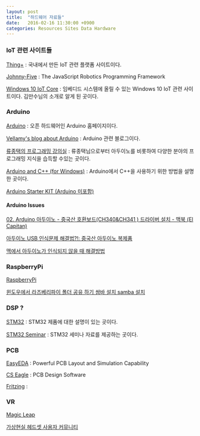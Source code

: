 ```yaml
---
layout: post
title:  "하드웨어 자료들"
date:   2016-02-16 11:30:00 +0900
categories: Resources Sites Data Hardware
---
```



### IoT 관련 사이트들

[Thing+](https://thingplus.net) : 국내에서 만든 IoT 관련 플랫폼 사이트이다.  

[Johnny-Five](https://github.com/rwaldron/johnny-five#example-programs) : The JavaScript Robotics Programming Framework

[Windows 10 IoT Core](http://ms-iot.github.io/content/en-US/Downloads.htm) : 임베디드 시스템에 올릴 수 있는 Windows 10 IoT 관련 사이트이다. 김만수님의 소개로 알게 된 곳이다.


### Arduino

[Arduino](https://www.arduino.cc/en/Main/Donate) : 오픈 하드웨어인 Arduino 홈페이지이다.

[Vellamy's blog about Arduino](http://vellamy.blogspot.kr/p/sockettcpiparduino.html) : Arduino 관련 블로그이다.

[류종택의 프로그래밍 강의실](http://ryulib.tistory.com/) : 류종택님으로부터 아두이노를 비롯하여 다양한 분야의 프로그래밍 지식을 습득할 수있는 곳이다.

[Arduino and C++ (for Windows)](http://playground.arduino.cc/Interfacing/CPPWindows) : Arduino에서 C++을 사용하기 위한 방법을 설명한 곳이다.

[Arduino Starter KIT (Arduino 미포함)](http://mcuboard.com/shop/goods/goods_view.php?goodsno=1303&inflow=naver&NaPm=ct%3Diknnarls%7Cci%3D8524381c86511fc65c32c115cb02d117c8594535%7Ctr%3Dslsl%7Csn%3D312925%7Chk%3D9cabe1e7ef3545b6ca6fc66ee3fbfc1a599925c6)


#### Arduino Issues

[02. Arduino 아두이노 - 중국산 호환보드(CH340&CH341 ) 드라이버 설치 - 맥북 (El Capitan)](http://zelkun.tistory.com/40)

[아두이노 USB 인식문제 해결법?!: 중국산 아두이노 복제품](http://blog.naver.com/PostView.nhn?blogId=majelran&logNo=220311966405)

[맥에서 아두이노가 인식되지 않을 때 해결방법](http://mercerlee.tistory.com/8)


### RaspberryPi

[RaspberryPi](https://www.raspberrypi.org)

[윈도우에서 라즈베리파이 폴더 공유 하기 쌈바 설치 samba 설치](http://webcreate.tistory.com/entry/윈도우에서-라즈베리파이-폴더-공유-하기-쌈바-설치-samba-설치)


### DSP ?

[STM32](http://www.digikey.com/product-highlights/us/en/stmicroelectronics-stm32-w/1664) : STM32 제품에 대한 설명이 있는 곳이다.

[STM32 Seminar](https://www.terraelectronica.ru/show_pdf.php?pdf=/files/news/STM32-Nov-2010/6%20-%20STM32%20Wireless.pdf) : STM32 세미나 자료를 제공하는 곳이다.


### PCB

[EasyEDA](https://easyeda.com) : Powerful PCB Layout and Simulation Capability

[CS Eagle](http://www.cadsoftusa.com/download-eagle/) : PCB Design Software

[Fritzing](http://fritzing.org/download/) :


### VR

[Magic Leap](http://www.magicleap.com/#/contact)

[가상현실 헤드셋 사용자 커뮤니티](https://www.facebook.com/groups/vrheadsetgrp/)
